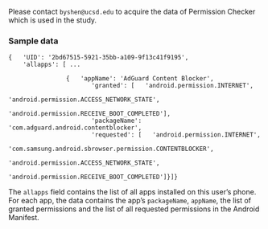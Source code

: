 Please contact `byshen@ucsd.edu` to acquire the data of Permission Checker which is used in the
study.


### Sample data

```
{   'UID': '2bd67515-5921-35bb-a109-9f13c41f9195',
    'allapps': [ ...

                {   'appName': 'AdGuard Content Blocker',
                       'granted': [   'android.permission.INTERNET',
                                      'android.permission.ACCESS_NETWORK_STATE',
                                      'android.permission.RECEIVE_BOOT_COMPLETED'],
                       'packageName': 'com.adguard.android.contentblocker',
                       'requested': [   'android.permission.INTERNET',
                                        'com.samsung.android.sbrowser.permission.CONTENTBLOCKER',
                                        'android.permission.ACCESS_NETWORK_STATE',
                                        'android.permission.RECEIVE_BOOT_COMPLETED']}]}

```

The `allapps` field contains the list of all apps installed on this user’s phone. 
For each app, the data contains the app’s `packageName`, `appName`, the list of granted permissions and the list of all requested permissions in the Android Manifest.

